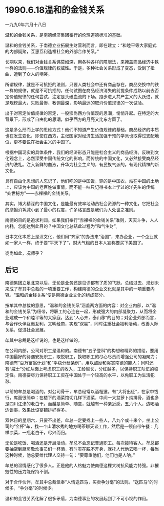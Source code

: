 # 1990.6.18温和的金钱关系

一九九0年六月十八日  
  
 温和的金钱关系，是南德经济集团奉行的伦理道德标准的基础。  
  
 温和的金钱关系，于南德立业拓展生财营利而言，即在建立：“和睦平等大家庭式的内部疑聚，互惠互利造福社会的外部合作关系。”  
  
 长期以来，我们对金钱关系讳莫如深，用各种各样的障眼法，来掩盖商品经济中铁一样的法则——价值规律的权威性。于是，多种社会关系形成了变态，受到了扭曲，遭到了众人的嘲笑。  
  
 所谓规律，就是不可抗拒的法则，只要人类社会中还有商品存在，商品交换中的铁一样的规律，就是不可抗拒的，任何试图在商品经济消失的前提条件成熟以前去否定价值规律的任何尝试，注定是头破血流的下场。跑步进入共产主义的大跃进，就是规模最大，失败最惨，教训最深，影响最远的取消价值规律的一次试验。  
  
 出于对否定价值规律的否定，一股崇尚西方价值观的思潮，悄悄升起。在特定的大背景下，形成了自由化的思潮，似乎西方的月亮又比东方圆了。  
  
 这是多么形而上学的思维方式！他们不知道产生价值规律的基础，商品经济的本质也在发生变化，即使在西方，主张国家对经济生活加强干预的学派也取得过支配地位，更不要说在社会主义的中国了。  
  
 根据中国现实的具体条件，我们的经济形态只能是社会主义的商品经济。反映到文化观念上，必然深受中国传统文化的影响。而传统的中国文化，又必然接受商品经济的洗礼。注入新鲜的血液，升华为社会主义的，有民族气派的，有现代精神的新文化。  
  
 具有自由化思想的人忘记了，他们吃的是中国饭，穿的是中国衣，站在中国的土地上，应该为中国的老百姓做事情。而不能一味只记得书本上学过的洋先生的传统 “处世秘方”——赤裸裸的金钱关系。  
  
 其实，博大精深的中国文化，是能最有效率地动员社会资源的一种文化，它把社会的摩擦消耗减小到了最小的程度，许多格言应是我们为人处世之准则。  
  
 南德的目的是追求利润。如果我们奉行“赤裸裸的金钱关系”准则，天天斗争，人人内耗，怎能达到此目的？中国文化总结此过程为“和气生财”。  
  
 日本文化本质上是汉文化，他们用“齐家”的办法来“治国”，来办企业，一个企业就如一家人一样，终于要“平天下了”，财大气粗的日本人妄称要买下美国了。  
  
 徒尚如此，况师乎？

## **后记**

南德集团立足北京以后，无论是业务还是见识都有了质的飞跃。总结过去、规划未来成了牟其中总裁的一项重要工作，构建南德的企业文化就是其中的一项重要内容。“温和的金钱关系”便是南德企业文化的组成部分。  
  
 按牟其中总裁的意思，“温和的金钱关系”涵盖两方面的内容：对企业内部，以“温和的金钱关系”为纽带，将职工的心连在一起，形成强大的内部凝聚力，从而将企业建成一个和睦平等的大家庭，达到“人心齐，泰山移”的目的；对企业外部而言，与合作伙伴互惠互利，文明经商，实现“双赢”，同时注重社会福利活动，改善人际关系，促进社会发展。  
  
 牟其中总裁是这样说的，也是这样做的。  
  
 在公司内部，公司对职工是温和的。南德有“五子登科”的构想和精彩的描绘，要用中国最好的待遇安抚职工，取悦职工，换取职工的尽心尽责而增强公司的凝聚力；南德有“百万富翁计划”和“平稳分蘖条例”，用以鼓励和奖赏南德的能人；同时还有“威士”分红从面上考虑职工的收入，工龄越长，分红越多，以保持职工队伍的稳定性。南德要尽力保持职工工资在中国处于一个较高的水平，以免职工为生活犯愁。  
  
 以前的牟总是喝酒的。对公司骨干，牟总经常以酒相邀。有“大将出征”，在家中饯行，席面很简单：在楼下的酒菜馆切几样下酒菜，中间一大盆萝卜炖排骨，酒也多是四川江津的老白干。而越是简单、随意，就越有一种亲近感，五六个人，边喝酒边谈事，效果比设宴铺排好得多。  
  
 双休日的星期六，只要不出差，牟总一定要找上一些人，八九个或十来个，坐上公司的“金杯”车，找一个山清水秀的地方喝茶聊天谈工作，然后是一顿自带午餐：几样凉菜，一瓶老白干，尽兴而归。  
  
 无论是吃饭、喝酒还是开展活动，牟总不会忘记普通职工。每次接待客人，牟总都要抽空到厨房敬炊事员们一杯酒，有时实在脱不开身，就托人代他去喝一杯，每当这种时候，他总要给代理人交待一句：“要尊重他们，他们也是人呐。”  
  
 牟总的温情感化了很多人。正是他的人格魅力使南德这棵大树抗风能力特强。非摧毁性的压力能保持不倒。  
  
 对于合作伙伴，牟其中总裁信奉“人情送匹马，买卖争分毫”的法则。“送匹马”的时候多，“争分毫”的时候少。  
  
 温和的金钱关系化解了很多矛盾，为南德事业的发展起到了不可小视的作用。  


